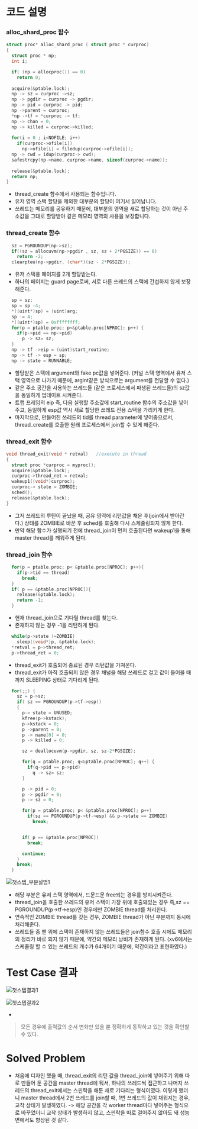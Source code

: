 # 코드 설명

### alloc_shard_proc 함수

```c
struct proc* alloc_shard_proc ( struct proc * curproc)
{
  struct proc * np;
  int i;

  if( (np = allocproc()) == 0)
    return 0;
  
  acquire(&ptable.lock);
  np -> sz = curproc ->sz; 
  np -> pgdir = curproc -> pgdir;
  np -> pid = curproc -> pid;
  np ->parent = curproc; 
  *np ->tf = *curproc -> tf;
  np -> chan = 0;
  np -> killed = curproc->killed;
  
  for(i = 0 ; i<NOFILE; i++)
    if(curproc->ofile[i])
      np->ofile[i] = filedup(curproc->ofile[i]);
  np -> cwd = idup(curproc-> cwd);
  safestrcpy(np->name, curproc->name, sizeof(curproc->name));
  
  release(&ptable.lock);
  return np;
}
```
>
* thread_create 함수에서 사용되는 함수입니다.
* 유저 영역 스택 할당을 제외한 대부분의 할당이 여기서 일어납니다.
* 쓰레드는 메모리를 공유하기 때문에, 대부분의 영역을 새로 할당하는 것이 아닌 주소값을 그대로 할당받아 같은 메모리 영역의 사용을 보장합니다.


### thread_create 함수

```c
  sz = PGROUNDUP(np->sz);
  if((sz = allocuvm(np->pgdir , sz, sz + 2*PGSIZE)) == 0)
    return -2;
  clearpteu(np->pgdir, (char*)(sz - 2*PGSIZE));
```
>
* 유저 스택용 페이지를 2개 할당받는다.
* 하나의 페이지는 guard page로써, 서로 다른 쓰레드의 스택에 간섭하지 않게 보장해준다.

```c
  sp = sz;
  sp = sp -4;
  *((uint*)sp) = (uint)arg;
  sp -= 4;
  *((uint*)sp) = 0xffffffff;
  for(p = ptable.proc; p<&ptable.proc[NPROC]; p++) {
    if(p->pid == np->pid)
      p -> sz= sz;
  }
  np -> tf ->eip = (uint)start_routine;
  np -> tf -> esp = sp;
  np -> state = RUNNABLE;
```
>
* 할당받은 스택에 argument와 fake pc값을 넣어준다. (커널 스택 영역에서 유저 스택 영역으로 나가기 때문에, argint같은 방식으로는 argument를 전달할 수 없다.)
* 같은 주소 공간을 사용하는 쓰레드들 (같은 프로세스에서 파생된 쓰레드들)의 sz값을 동일하게 업데이트 시켜준다.
* 트랩 프레임의 eip 즉, 다음 실행할 주소값에 start_routine 함수의 주소값을 넣어주고, 동일하게 esp값 역시 새로 할당한 쓰레드 전용 스택을 가리키게 한다.
* 마지막으로, 만들어진 쓰레드의 tid를 thread parameter에 넣어줌으로서,  thread_create를 호출한 원래 프로세스에서 join할 수 있게 해준다.


### thread_exit 함수
```c
void thread_exit(void * retval)   //execute in thread
{
  struct proc *curproc = myproc();
  acquire(&ptable.lock);
  curproc->thread_ret = retval;
  wakeup1((void*)curproc);
  curproc-> state = ZOMBIE;
  sched();
  release(&ptable.lock);
}
```
>
* 그저 쓰레드의 루틴이 끝났을 때, 공유 영역에 리턴값을 채운 후(join에서 받아간다.) 상태를 ZOMBIE로 바꾼 후 sched를 호출해 다시 스케줄링되지 않게 한다.
* 만약 해당 함수가 실행되기 전에 thread_join이 먼저 호출된다면 wakeup1을 통해 master thread를 깨워주게 된다.

### thread_join 함수
```c
  for(p = ptable.proc; p< &ptable.proc[NPROC]; p++){
    if(p->tid == thread)
      break;
  }
  if( p == &ptable.proc[NPROC]){
    release(&ptable.lock);
    return -1;
  }

```
>
* 현재 thread_join으로 기다릴 thread를 찾는다.
* 존재하지 않는 경우 -1을 리턴하게 된다.

```c
  while(p->state !=ZOMBIE)
    sleep((void*)p, &ptable.lock);
  *retval = p->thread_ret;
  p->thread_ret = 0;
```
>
* thread_exit가 호출되어 종료된 경우 리턴값을 가져온다.
* thread_exit가 아직 호출되지 않은 경우 채널을 해당 쓰레드로 걸고 값이 들어올 때까지 SLEEPING 상태로 기다리게 된다.

```c
  for(;;) {
    sz = p->sz;
    if( sz == PGROUNDUP(p->tf->esp))
    {
      p-> state = UNUSED;
      kfree(p->kstack);
      p->kstack = 0;
      p ->parent = 0;
      p -> name[0] = 0;
      p -> killed = 0;

      sz = deallocuvm(p->pgdir, sz, sz-2*PGSIZE);

      for(q = ptable.proc; q<&ptable.proc[NPROC]; q++) {
        if(q->pid == p->pid)
          q -> sz= sz;
      }

      p -> pid = 0;
      p -> pgdir = 0;
      p -> sz = 0;

      for(p = ptable.proc; p< &ptable.proc[NPROC]; p++)
        if(sz == PGROUNDUP(p->tf->esp) && p->state == ZOMBIE)
          break;


      if( p == &ptable.proc[NPROC])
        break;

      continue;
    }
    break;
  }
```


![첫스텝_부분설명1](/uploads/849a7914202b4e93b9fcf289279e2afa/첫스텝_부분설명1.png)

>
* 해당 부분은 유저 스택 영역에서, 드문드문 free되는 경우를 방지시켜준다.
* thread_join을 호출한 쓰레드의 유저 스택이 가장 위에 호출돼있는 경우 즉,sz == PGROUNDUP(p->tf->esp)인 경우에만 ZOMBIE thread를 처리한다.
* 연속적인 ZOMBIE thread를 갖는 경우, ZOMBIE thread가 아닌 부분까지 동시에 처리해준다.
* 쓰레드들 중 맨 위에 스택이 존재하지 않는 쓰레드들은 join함수 호출 시에도 메모리의 정리가 바로 되지 않기 때문에, 약간의 메모리 낭비가 존재하게 된다. (xv6에서는 스케줄링 할 수 있는 쓰레드의 개수가 64개이기 때문에, 약간이라고 표현하였다.)

# Test Case 결과
![첫스텝결과1](/uploads/dacb9b308a255f5f1affc751aa2114a0/첫스텝결과1.png)

![첫스텝결과2](/uploads/3e72c8f3e92a22844874ba8165bf55b4/첫스텝결과2.png)

*
> 모든 경우에 출력값의 순서 변화만 있을 뿐 정확하게 동작하고 있는 것을 확인할 수 있다.


# Solved Problem

* 처음에 디자인 했을 때, thread_exit의 리턴 값을 thread_join에 넣어주기 위해 따로 만들어 둔 공간을 master thread에 둬서, 하나의 쓰레드씩 접근하고 나머지 쓰레드의 thread_exit에서는 스핀락을 해둔 채로 기다리는 형식이였다. 이렇게 했더니  master thread에서 2번 쓰레드를 join할 때, 1번 쓰레드의 값이 채워지는 경우, 교착 상태가 발생하였다. -> 해당 공간을 각 worker thread마다 넣어주는 형식으로 바꾸었더니 교착 상태가 발생하지 않고, 스핀락을 따로 걸어주지 않아도 돼 성능 면에서도 향상된 것 같다.
<br><br>























































































